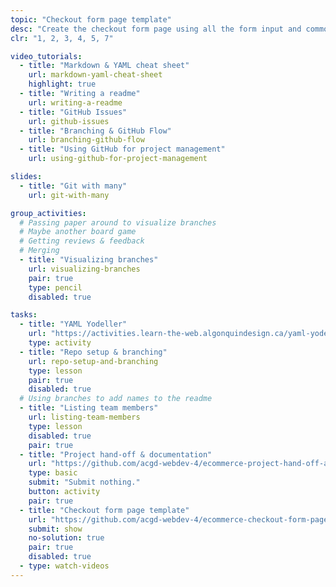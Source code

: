 ```yaml
---
topic: "Checkout form page template"
desc: "Create the checkout form page using all the form input and common page patterns."
clr: "1, 2, 3, 4, 5, 7"

video_tutorials:
  - title: "Markdown & YAML cheat sheet"
    url: markdown-yaml-cheat-sheet
    highlight: true
  - title: "Writing a readme"
    url: writing-a-readme
  - title: "GitHub Issues"
    url: github-issues
  - title: "Branching & GitHub Flow"
    url: branching-github-flow
  - title: "Using GitHub for project management"
    url: using-github-for-project-management

slides:
  - title: "Git with many"
    url: git-with-many

group_activities:
  # Passing paper around to visualize branches
  # Maybe another board game
  # Getting reviews & feedback
  # Merging
  - title: "Visualizing branches"
    url: visualizing-branches
    pair: true
    type: pencil
    disabled: true

tasks:
  - title: "YAML Yodeller"
    url: "https://activities.learn-the-web.algonquindesign.ca/yaml-yodeller/"
    type: activity
  - title: "Repo setup & branching"
    url: repo-setup-and-branching
    type: lesson
    pair: true
    disabled: true
  # Using branches to add names to the readme
  - title: "Listing team members"
    url: listing-team-members
    type: lesson
    disabled: true
    pair: true
  - title: "Project hand-off & documentation"
    url: "https://github.com/acgd-webdev-4/ecommerce-project-hand-off-and-documentation"
    type: basic
    submit: "Submit nothing."
    button: activity
    pair: true
  - title: "Checkout form page template"
    url: "https://github.com/acgd-webdev-4/ecommerce-checkout-form-page-template"
    submit: show
    no-solution: true
    pair: true
    disabled: true
  - type: watch-videos
---
```

